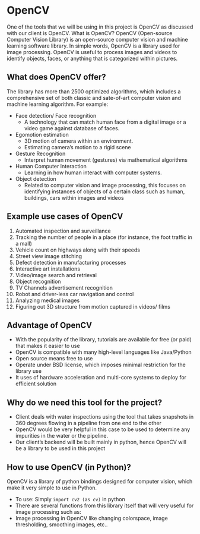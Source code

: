 # OpenCV
One of the tools that we will be using in this project is OpenCV as discussed with our client is OpenCV. 
What is OpenCV?
OpenCV (Open-source Computer Vision Library) is an open-source computer vision and machine learning software library. In simple words, OpenCV is a library used for image processing. 
OpenCV is useful to process images and videos to identify objects, faces, or anything that is categorized within pictures.

## What does OpenCV offer?
The library has more than 2500 optimized algorithms, which includes a comprehensive set of both classic and sate-of-art computer vision and machine learning algorithm. For example:
- Face detection/ Face recognition
	- A technology that can match human face from a digital image or a video game against database of faces.
- Egomotion estimation
	- 3D motion of camera within an environment. 
	- Estimating camera’s motion to a rigid scene
- Gesture Recognition
	- Interpret human movement (gestures) via mathematical algorithms
- Human Computer Interaction
	- Learning in how human interact with computer systems.
- Object detection
	- Related to computer vision and image processing, this focuses on identifying instances of objects of a certain class such as human, buildings, cars within images and videos

## Example use cases of OpenCV
1. Automated inspection and surveillance
2. Tracking the number of people in a place (for instance, the foot traffic in a mall)
3. Vehicle count on highways along with their speeds
4. Street view image stitching
5. Defect detection in manufacturing processes
6. Interactive art installations
7. Video/image search and retrieval
8. Object recognition
9. TV Channels advertisement recognition
10. Robot and driver-less car navigation and control
11. Analyzing medical images
12. Figuring out 3D structure from motion captured in videos/ films  

## Advantage of OpenCV
- With the popularity of the library, tutorials are available for free (or paid) that makes it easier to use
- OpenCV is compatible with many high-level languages like Java/Python
- Open source means free to use
- Operate under BSD license, which imposes minimal restriction for the library use
- It uses of hardware acceleration and multi-core systems to deploy for efficient solution

## Why do we need this tool for the project?
- Client deals with water inspections using the tool that takes snapshots in 360 degrees flowing in a pipeline from one end to the other
- OpenCV would be very helpful in this case to be used to determine any impurities in the water or the pipeline.
- Our client’s backend will be built mainly in python, hence OpenCV will be a library to be used in this project

## How to use OpenCV (in Python)?
OpenCV is a library of python bindings designed for computer vision, which make it very simple to use in Python.
- To use: Simply `import cv2 (as cv)` in python
- There are several functions from this library itself that will very useful for image processing such as:
- Image processing in OpenCV like changing colorspace, image thresholding, smoothing images, etc..
